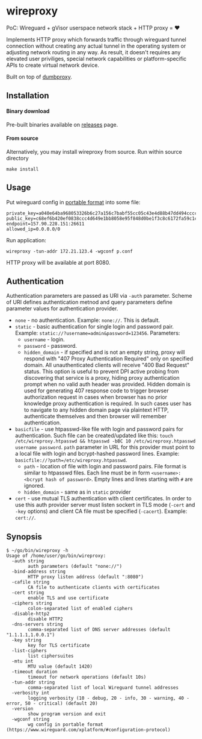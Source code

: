 wireproxy
=========

PoC: Wireguard + gVisor userspace network stack + HTTP proxy = :heart:

Implements HTTP proxy which forwards traffic through wireguard tunnel connection without creating any actual tunnel in the operating system or adjusting network routing in any way. As result, it doesn't requires any elevated user priviliges, special network capabilities or platform-specific APIs to create virtual network device.

Built on top of [dumbproxy](https://github.com/Snawoot/dumbproxy).

## Installation

#### Binary download

Pre-built binaries available on [releases](https://github.com/mysteriumnetwork/wireproxy/releases/latest) page.

#### From source

Alternatively, you may install wireproxy from source. Run within source directory

```
make install
```

## Usage

Put wireguard config in [portable format](https://www.wireguard.com/xplatform/#configuration-protocol) into some file:

```
private_key=a040e64ba968053326b6c27a156c7babf55cc05c43e4d88b47dd494cccc52540
public_key=c68ef6b420ef0838ccc4d649e1bb8058e95f848d0be1f3c8c6172fa59c1cfe1b
endpoint=157.90.228.151:26611
allowed_ip=0.0.0.0/0
```

Run application:

```
wireproxy -tun-addr 172.21.123.4 -wgconf p.conf
```

HTTP proxy will be available at port 8080.

## Authentication

Authentication parameters are passed as URI via `-auth` parameter. Scheme of URI defines authentication metnod and query parameters define parameter values for authentication provider.

* `none` - no authentication. Example: `none://`. This is default.
* `static` - basic authentication for single login and password pair. Example: `static://?username=admin&password=123456`. Parameters:
  * `username` - login.
  * `password` - password.
  * `hidden_domain` - if specified and is not an empty string, proxy will respond with "407 Proxy Authentication Required" only on specified domain. All unauthenticated clients will receive "400 Bad Request" status. This option is useful to prevent DPI active probing from discovering that service is a proxy, hiding proxy authentication prompt when no valid auth header was provided. Hidden domain is used for generating 407 response code to trigger browser authorization request in cases when browser has no prior knowledge proxy authentication is required. In such cases user has to navigate to any hidden domain page via plaintext HTTP, authenticate themselves and then browser will remember authentication.
* `basicfile` - use htpasswd-like file with login and password pairs for authentication. Such file can be created/updated like this: `touch /etc/wireproxy.htpasswd && htpasswd -bBC 10 /etc/wireproxy.htpasswd username password`. `path` parameter in URL for this provider must point to a local file with login and bcrypt-hashed password lines. Example: `basicfile://?path=/etc/wireproxy.htpasswd`.
  * `path` - location of file with login and password pairs. File format is similar to htpasswd files. Each line must be in form `<username>:<bcrypt hash of password>`. Empty lines and lines starting with `#` are ignored.
  * `hidden_domain` - same as in `static` provider
* `cert` - use mutual TLS authentication with client certificates. In order to use this auth provider server must listen sockert in TLS mode (`-cert` and `-key` options) and client CA file must be specified (`-cacert`). Example: `cert://`.

## Synopsis

```
$ ~/go/bin/wireproxy -h
Usage of /home/user/go/bin/wireproxy:
  -auth string
    	auth parameters (default "none://")
  -bind-address string
    	HTTP proxy listen address (default ":8080")
  -cafile string
    	CA file to authenticate clients with certificates
  -cert string
    	enable TLS and use certificate
  -ciphers string
    	colon-separated list of enabled ciphers
  -disable-http2
    	disable HTTP2
  -dns-servers string
    	comma-separated list of DNS server addresses (default "1.1.1.1,1.0.0.1")
  -key string
    	key for TLS certificate
  -list-ciphers
    	list ciphersuites
  -mtu int
    	MTU value (default 1420)
  -timeout duration
    	timeout for network operations (default 10s)
  -tun-addr string
    	comma-separated list of local Wireguard tunnel addresses
  -verbosity int
    	logging verbosity (10 - debug, 20 - info, 30 - warning, 40 - error, 50 - critical) (default 20)
  -version
    	show program version and exit
  -wgconf string
    	wg config in portable format (https://www.wireguard.com/xplatform/#configuration-protocol)
```
